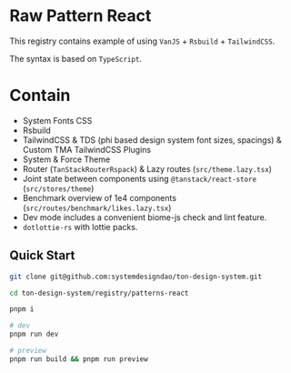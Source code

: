 # Raw Pattern React

This registry contains example of using `VanJS` + `Rsbuild` + `TailwindCSS`.

The syntax is based on `TypeScript`.

# Contain

- System Fonts CSS
- Rsbuild
- TailwindCSS & TDS (phi based design system font sizes, spacings) & Custom TMA TailwindCSS Plugins
- System & Force Theme
- Router (`TanStackRouterRspack`) & Lazy routes (`src/theme.lazy.tsx`)
- Joint state between components using `@tanstack/react-store` (`src/stores/theme`)
- Benchmark overview of 1e4 components (`src/routes/benchmark/likes.lazy.tsx`)
- Dev mode includes a convenient biome-js check and lint feature.
- `dotlottie-rs` with lottie packs.

## Quick Start

```bash
git clone git@github.com:systemdesigndao/ton-design-system.git

cd ton-design-system/registry/patterns-react

pnpm i

# dev
pnpm run dev

# preview
pnpm run build && pnpm run preview 
```